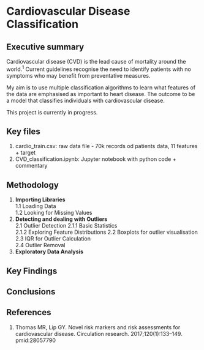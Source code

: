 # Cardiovascular Disease Classification 

## Executive summary
Cardiovascular disease (CVD) is the lead cause of mortality around the world.<sup>1</sup>
 Current guidelines recognise the need to identify patients with no symptoms who may benefit from preventative measures. 

My aim is to use multiple classification algorithms to learn what features of the data are emphasised as important to heart disease. The outcome to be a model that classifies individuals with cardiovascular disease.
 
This project is currently in progress.

## Key files
1. cardio_train.csv: raw data file -  70k records od patients data, 11 features + target
2. CVD_classification.ipynb: Jupyter notebook with python code + commentary

## Methodology
1. **Importing Libraries**  
    1.1 Loading Data  
    1.2 Looking for Missing Values
2. **Detecting and dealing with Outliers**  
    2.1 Outlier Detection
        2.1.1 Basic Statistics  
        2.1.2 Exploring Feature Distributions
    2.2 Boxplots for outlier visualisation  
    2.3 IQR for Outlier Calculation  
    2.4 Outlier Removal  
3. **Exploratory Data Analysis**  

## Key Findings

## Conclusions
    
## References
1. Thomas MR, Lip GY. Novel risk markers and risk assessments for cardiovascular disease. Circulation research. 2017;120(1):133–149. pmid:28057790



